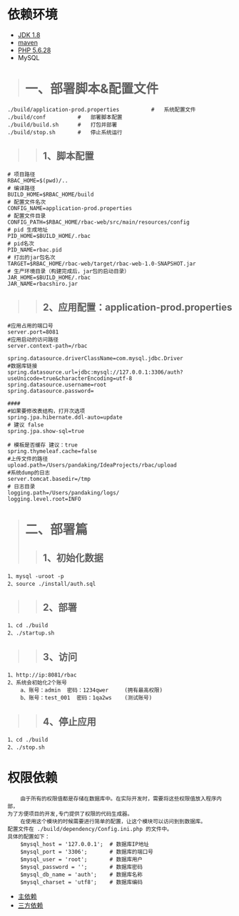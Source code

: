 # 依赖环境
*   [JDK 1.8](http://www.oracle.com/technetwork/java/javase/downloads/jdk8-downloads-2133151.html)
*   [maven](http://maven.apache.org/download.cgi)
*   [PHP 5.6.28](http://php.net/downloads.php)
*   MySQL

># 一、部署脚本&配置文件
	./build/application-prod.properties          #   系统配置文件
	./build/conf          #   部署脚本配置
	./build/build.sh      #   打包并部署
	./build/stop.sh       #   停止系统运行
>>  ## 1、脚本配置
	# 项目路径
	RBAC_HOME=$(pwd)/..
	# 编译路径
	BUILD_HOME=$RBAC_HOME/build
	# 配置文件名次
	CONFIG_NAME=application-prod.properties
	# 配置文件目录
	CONFIG_PATH=$RBAC_HOME/rbac-web/src/main/resources/config
	# pid 生成地址
	PID_HOME=$BUILD_HOME/.rbac
	# pid名次
	PID_NAME=rbac.pid		
	# 打出的jar包名次
	TARGET=$RBAC_HOME/rbac-web/target/rbac-web-1.0-SNAPSHOT.jar
	# 生产环境目录（构建完成后，jar包的启动目录）
	JAR_HOME=$BUILD_HOME/.rbac      
	JAR_NAME=rbacshiro.jar

>> ## 2、应用配置：application-prod.properties
	#应用占用的端口号
	server.port=8081
	#应用启动的访问路径
	server.context-path=/rbac
	
	spring.datasource.driverClassName=com.mysql.jdbc.Driver
	#数据库链接
	spring.datasource.url=jdbc:mysql://127.0.0.1:3306/auth?useUnicode=true&characterEncoding=utf-8
	spring.datasource.username=root
	spring.datasource.password=
	
	####
	#如果要修改表结构，打开次选项
	spring.jpa.hibernate.ddl-auto=update
	# 建议 false
	spring.jpa.show-sql=true
	
	# 模板是否缓存 建议：true
	spring.thymeleaf.cache=false
	#上传文件的路径
	upload.path=/Users/pandaking/IdeaProjects/rbac/upload
	#系统dump的日志
	server.tomcat.basedir=/tmp
	# 日志目录
	logging.path=/Users/pandaking/logs/
	logging.level.root=INFO

># 二、部署篇
>> ## 1、初始化数据
    1、mysql -uroot -p
    2、source ./install/auth.sql
>> ## 2、部署
    1、cd ./build
    2、./startup.sh
>> ## 3、访问
    1、http://ip:8081/rbac
    2、系统会初始化2个账号
        a、账号：admin  密码：1234qwer     (拥有最高权限)
        b、账号：test_001  密码：1qa2ws    (测试账号)
>> ## 4、停止应用
    1、cd ./build
    2、./stop.sh

# 权限依赖
        由于所有的权限值都是存储在数据库中。在实际开发时，需要将这些权限值放入程序内部，
    为了方便项目的开发,专门提供了权限的代码生成器。
        在使用这个模块的时候需要进行简单的配置，让这个模块可以访问到到数据库。
    配置文件在 ./build/dependency/Config.ini.php 的文件中。
    具体的配置如下：
        $mysql_host = '127.0.0.1';  # 数据库IP地址
        $mysql_port = '3306';       # 数据库的端口号
        $mysql_user = 'root';       # 数据库用户
        $mysql_password = '';       # 数据库密码
        $mysql_db_name = 'auth';    # 数据库名称
        $mysql_charset = 'utf8';    # 数据库编码
        
*   [主依赖](MainDependency.md)
*   [三方依赖](ThirdDependency.md)